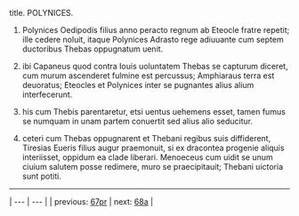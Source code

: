 title. POLYNICES.



1. Polynices Oedipodis filius anno peracto regnum ab Eteocle fratre repetit; ille cedere noluit, itaque Polynices Adrasto rege adiuuante cum septem ductoribus Thebas oppugnatum uenit.



2. ibi Capaneus quod contra Iouis uoluntatem Thebas se capturum diceret, cum murum ascenderet fulmine est percussus; Amphiaraus terra est deuoratus; Eteocles et Polynices inter se pugnantes alius alium interfecerunt.



3. his cum Thebis parentaretur, etsi uentus uehemens esset, tamen fumus se numquam in unam partem conuertit sed alius alio seducitur.



4. ceteri cum Thebas oppugnarent et Thebani regibus suis diffiderent, Tiresias Eueris filius augur praemonuit, si ex dracontea progenie aliquis interiisset, oppidum ea clade liberari. Menoeceus cum uidit se unum ciuium salutem posse redimere, muro se praecipitauit; Thebani uictoria sunt potiti.



---

| --- | --- |
| previous: [67pr](../67pr/) | next: [68a](../68a/) |